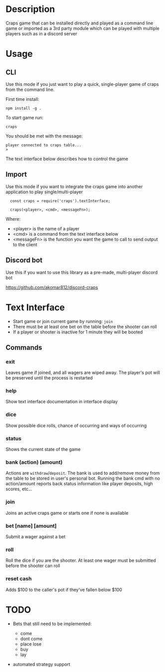 # Description
Craps game that can be installed directly and played as a command line game or imported
as a 3rd party module which can be played with multiple players such as in a discord server

# Usage
## CLI
Use this mode if you just want to play a quick, single-player game of craps from the command line.

First time install:

```
npm install -g .
````

To start game run:

```
craps
````

You should be met with the message:

```
player connected to craps table...
>
```

The text interface below describes how to control the game

## Import
Use this mode if you want to integrate the craps game into another application to play single/multi-player

```
  const craps = require('craps').textInterface;

  craps(<player>, <cmd>, <messageFn>);
```

Where:
- \<player\>       is the name of a player
- \<cmd\>          is a command from the text interface below
- \<messageFn\>    is the function you want the game to call to send output to the client

## Discord bot
Use this if you want to use this library as a pre-made, multi-player discord bot

https://github.com/akomar812/discord-craps

# Text Interface
* Start game or join current game by running: `join`
* There must be at least one bet on the table before the shooter can roll
* If a player or shooter is inactive for 1 minute they will be booted

## Commands

### exit
Leaves game if joined, and all wagers are wiped away. The player's pot will be preserved until the process
is restarted

### help
Show text interface documentation in interface display

### dice
Show possible dice rolls, chance of occurring and ways of occurring

### status
Shows the current state of the game

### bank (action) (amount)
Actions are `withdraw`/`deposit`. The bank is used to add/remove
money from the table to be stored in user's personal bot. Running
the bank cmd with no action/amount reports back status information
like player deposits, high scores, etc...

### join
Joins an active craps game or starts one if none is available

### bet [name] [amount]
Submit a wager against a bet

### roll
Roll the dice if you are the shooter. At least one wager must be submitted before the shooter can roll

### reset cash
Adds $100 to the caller's pot if they've fallen below $100

# TODO
  - Bets that still need to be implemented:
    - come
    - dont come
    - place lose
    - buy
    - lay

  - automated strategy support
